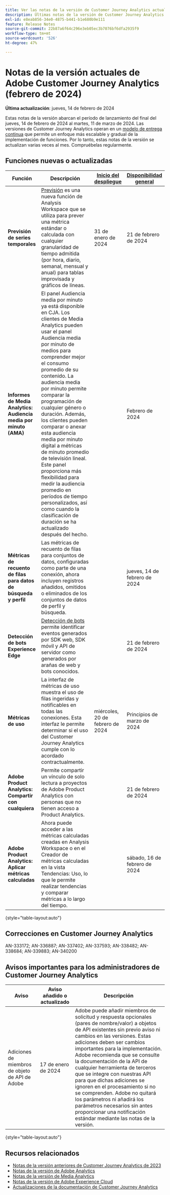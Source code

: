 ```yaml
---
title: Ver las notas de la versión de Customer Journey Analytics actuales
description: Últimas notas de la versión de Customer Journey Analytics
exl-id: e8eab856-34e0-4875-b441-b1e680b9e111
feature: Release Notes
source-git-commit: 22b87a6f64c296e3eb05ec3b7076bf6dfa2935f9
workflow-type: tm+mt
source-wordcount: '526'
ht-degree: 47%

---
```


# Notas de la versión actuales de Adobe Customer Journey Analytics (febrero de 2024)

**Última actualización**: jueves, 14 de febrero de 2024

Estas notas de la versión abarcan el período de lanzamiento del final del jueves, 14 de febrero de 2024 al martes, 11 de marzo de 2024. Las versiones de Customer Journey Analytics operan en un [modelo de entrega continua](releases.md) que permite un enfoque más escalable y gradual de la implementación de funciones. Por lo tanto, estas notas de la versión se actualizan varias veces al mes. Compruébelas regularmente.

## Funciones nuevas o actualizadas

| Función | Descripción | [Inicio del despliegue](releases.md) | [Disponibilidad general](releases.md) |
| ----------- | ---------- | ------- | ---- |
| **Previsión de series temporales** | [Previsión](../analysis-workspace/c-forecast/forecasting.md) es una nueva función de Analysis Workspace que se utiliza para prever una métrica estándar o calculada con cualquier granularidad de tiempo admitida (por hora, diario, semanal, mensual y anual) para tablas improvisada y gráficos de líneas. | 31 de enero de 2024 | 21 de febrero de 2024 |
| **Informes de Media Analytics: Audiencia media por minuto (AMA)** | El panel Audiencia media por minuto ya está disponible en CJA. Los clientes de Media Analytics pueden usar el panel Audiencia media por minuto de medios para comprender mejor el consumo promedio de su contenido. La audiencia media por minuto permite comparar la programación de cualquier género o duración. Además, los clientes pueden comparar o anexar esta audiencia media por minuto digital a métricas de minuto promedio de televisión lineal. Este panel proporciona más flexibilidad para medir la audiencia promedio en períodos de tiempo personalizados, así como cuando la clasificación de duración se ha actualizado después del hecho. |  | Febrero de 2024 |
| **Métricas de recuento de filas para datos de búsqueda y perfil** | Las métricas de recuento de filas para conjuntos de datos, configuradas como parte de una conexión, ahora incluyen registros añadidos, omitidos o eliminados de los conjuntos de datos de perfil y búsqueda. |  | jueves, 14 de febrero de 2024 |
| **Detección de bots Experience Edge** | [Detección de bots](https://experienceleague.adobe.com/docs/experience-platform/datastreams/bot-detection.html) permite identificar eventos generados por SDK web, SDK móvil y API de servidor como generados por arañas de web y bots conocidos. | | 21 de febrero de 2024 |
| **Métricas de uso** | La interfaz de métricas de uso muestra el uso de filas ingeridas y notificables en todas las conexiones. Esta interfaz le permite determinar si el uso del Customer Journey Analytics cumple con lo acordado contractualmente. | miércoles, 20 de febrero de 2024 | Principios de marzo de 2024 |
| **Adobe Product Analytics: Compartir con cualquiera** | Permite compartir un vínculo de solo lectura a proyectos de Adobe Product Analytics con personas que no tienen acceso a Product Analytics. |  | 21 de febrero de 2024 |
| **Adobe Product Analytics: Aplicar métricas calculadas** | Ahora puede acceder a las métricas calculadas creadas en Analysis Workspace o en el Creador de métricas calculadas en la vista Tendencias: Uso, lo que le permite realizar tendencias y comparar métricas a lo largo del tiempo. |  | sábado, 16 de febrero de 2024 |

{style="table-layout:auto"}

## Correcciones en Customer Journey Analytics

AN-333172; AN-336887; AN-337402; AN-337593; AN-338482; AN-338684; AN-339883; AN-340200

## Avisos importantes para los administradores de Customer Journey Analytics

| Aviso | Aviso añadido o actualizado | Descripción |
| --- | --- | --- |
| Adiciones de miembros de objeto de API de Adobe | 17 de enero de 2024 | Adobe puede añadir miembros de solicitud y respuesta opcionales (pares de nombre/valor) a objetos de API existentes sin previo aviso ni cambios en las versiones. Estas adiciones deben ser cambios importantes para la implementación. Adobe recomienda que se consulte la documentación de la API de cualquier herramienta de terceros que se integre con nuestras API para que dichas adiciones se ignoren en el procesamiento si no se comprenden. Adobe no quitará los parámetros ni añadirá los parámetros necesarios sin antes proporcionar una notificación estándar mediante las notas de la versión. |

{style="table-layout:auto"}

## Recursos relacionados

* [Notas de la versión anteriores de Customer Journey Analytics de 2023](/help/release-notes/2023.md)
* [Notas de la versión de Adobe Analytics](https://experienceleague.adobe.com/docs/analytics/release-notes/latest.html?lang=es)
* [Notas de la versión de Media Analytics](https://experienceleague.adobe.com/docs/media-analytics/using/additional-resources/release-notes.html?lang=es)
* [Notas de la versión de Adobe Experience Cloud](https://experienceleague.adobe.com/docs/release-notes/experience-cloud/current.html?lang=es)
* [Actualizaciones de la documentación de Customer Journey Analytics](/help/release-notes/doc-changes.md)
